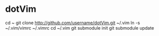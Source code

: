 # dotVim

cd ~
git clone http://github.com/username/dotVim.git ~/.vim
ln -s ~/.vim/vimrc ~/.vimrc
cd ~/.vim
git submodule init
git submodule update

